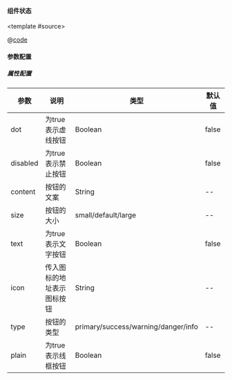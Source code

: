 #### 组件状态
<common-code-format>

  <template #source>
    <PC-ndButton-ndButton></PC-ndButton-ndButton>
  </template>

  @[code](../.vuepress/components/PC/ndButton/ndButton.vue)

</common-code-format>

#### 参数配置

##### 属性配置

| 参数                    | 说明                       | 类型        | 默认值                                        |
| -------------------     | ------------------------  | ----------- | --------------------------------------------- |
| dot   |   为true表示虚线按钮           | Boolean       | false                    |
| disabled   |   为true表示禁止按钮           | Boolean       | false                    |
| content   |   按钮的文案           | String       |          --           |
| size   |   按钮的大小           | small/default/large       |          --           |
| text   |   为true表示文字按钮           | Boolean       |          false           |
| icon   |   传入图标的地址表示图标按钮          | String       |          --           |
| type   |   按钮的类型         |  primary/success/warning/danger/info      |          --           |
| plain   |   为true表示线框按钮           |     Boolean   |          false          |